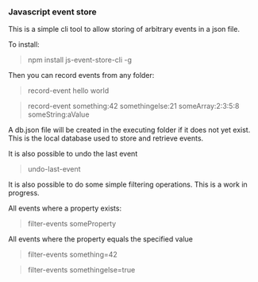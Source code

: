 ### Javascript event store

This is a simple cli tool to allow storing of arbitrary events in a json file.

To install:

> npm install js-event-store-cli -g

Then you can record events from any folder:

> record-event hello world

> record-event something:42 somethingelse:21 someArray:2:3:5:8 someString:aValue

A db.json file will be created in the executing folder if it does not yet exist.
This is the local database used to store and retrieve events.

It is also possible to undo the last event

> undo-last-event

It is also possible to do some simple filtering operations. This is a work in progress.

All events where a property exists:

>filter-events someProperty

All events where the property equals the specified value

>filter-events something=42

>filter-events somethingelse=true



